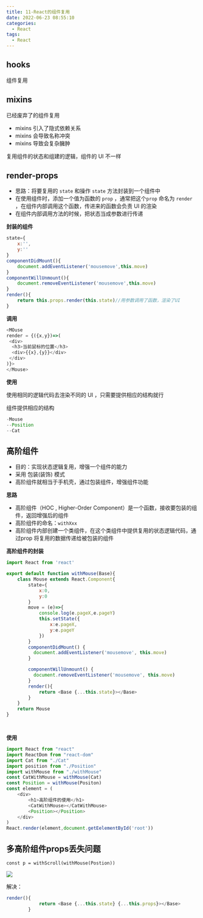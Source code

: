 ```yaml
---
title: 11-React的组件复用
date: 2022-06-23 08:55:10
categories:
  - React
tags:
  - React
---
```

## hooks

组件复用

## mixins

已经废弃了的组件复用

- mixins 引入了隐式依赖关系
- mixins 会导致名称冲突
- mixins 导致会复杂臃肿

复用组件的状态和组建的逻辑，组件的 UI 不一样

## render-props

- 思路：将要复用的 `state` 和操作 `state` 方法封装到一个组件中
- 在使用组件时，添加一个值为函数的 `prop` ，通常把这个`prop` 命名为 `render` ，在组件内部调用这个函数，传进来的函数会负责 UI 的渲染
- 在组件内部调用方法的时候，把状态当成参数进行传递

**封装的组件**

```js
state={
    x:'',
    y:''
}
componentDidMount(){
    document.addEventListener('mousemove',this.move)
}
componentWillUnmount(){
    document.removeEventListener('mousemove',this.move)
}
render(){
    return this.props.render(this.state)//用参数调用了函数，渲染了UI
}
```

**调用**

```js
<MOuse 
render = {({x,y})=>(
 <div>
  <h3>当前鼠标的位置</h3>
  <div>{{x},{y}}</div>  
 </div>
)}>
</Mouse>
```



**使用**

使用相同的逻辑代码去渲染不同的 UI ，只需要提供相应的结构就行

组件提供相应的结构

 ```js
-Mouse
--Position
--Cat
 ```



## 高阶组件

- 目的：实现状态逻辑复用，增强一个组件的能力
- 采用 包装(装饰) 模式
- 高阶组件就相当于手机壳，通过包装组件，增强组件功能

**思路**

- 高阶组件（HOC , Higher-Order Component）是一个函数，接收要包装的组件，返回增强后的组件
- 高阶组件的命名：`withXxx`
- 高阶组件内部创建一个类组件，在这个类组件中提供复用的状态逻辑代码，通过prop 将复用的数据传递给被包装的组件

**高阶组件的封装**

```js
import React from 'react'

export default function withMouse(Base){
    class Mouse extends React.Component{
        state={
            x:0,
            y:0
        }
    	move = (e)=>{
            console.log(e.pageX,e.pageY)
            this.setState({
                x:e.pageX,
                y:e.pageY
            })
        }
        componentDidMount() {
          document.addEventListener('mousemove', this.move)
        }

        componentWillUnmount() {
          document.removeEventListener('mousemove', this.move)
        }
    	render(){
            return <Base {...this.state}></Base>
        }
    }
	return Mouse
}




```

**使用**

```js
import React from "react"
import ReactDom from "react-dom"
import Cat from "./Cat"
import position from "./Position"
import withMouse from "./withMouse"
const CatWithMouse = withMouse(Cat)
const Position = withMouse(Positon)
const element = (
	<div>
    	<h1>高阶组件的使用</h1>
    	<CatWithMouse></CatWithMouse>
    	<Position></Position>
    </div>
)
React.render(element,document.getEelementById('root'))
```





## 多高阶组件props丢失问题

`const p = withScroll(withMouse(Postion))`



![](.\高阶组件封装传值.png)



解决：

```js
render(){
            return <Base {...this.state} {...this.props}></Base>
        }
```























